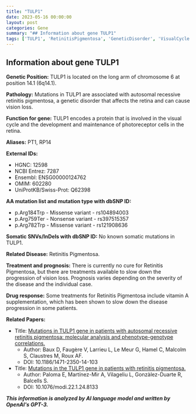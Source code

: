 ```yaml
---
title: "TULP1"
date: 2023-05-16 00:00:00
layout: post
categories: Gene
summary: "## Information about gene TULP1"
tags: ['TULP1', 'RetinitisPigmentosa', 'GeneticDisorder', 'VisualCycle', 'PhotoreceptorCells', 'Mutation', 'Treatment', 'Prognosis']
---
```


## Information about gene TULP1

**Genetic Position:** TULP1 is located on the long arm of chromosome 6 at position 14.1 (6q14.1).

**Pathology:** Mutations in TULP1 are associated with autosomal recessive retinitis pigmentosa, a genetic disorder that affects the retina and can cause vision loss.

**Function for gene:** TULP1 encodes a protein that is involved in the visual cycle and the development and maintenance of photoreceptor cells in the retina.

**Aliases:** PT1, RP14

**External IDs:**
- HGNC: 12598
- NCBI Entrez: 7287
- Ensembl: ENSG00000124762
- OMIM: 602280
- UniProtKB/Swiss-Prot: Q62398

**AA mutation list and mutation type with dbSNP ID:**
- p.Arg184Trp - Missense variant - rs104894003
- p.Arg759Ter - Nonsense variant - rs397515357
- p.Arg782Trp - Missense variant - rs121908636

**Somatic SNVs/InDels with dbSNP ID:**
No known somatic mutations in TULP1.

**Related Disease:** Retinitis Pigmentosa.

**Treatment and prognosis:** There is currently no cure for Retinitis Pigmentosa, but there are treatments available to slow down the progression of vision loss. Prognosis varies depending on the severity of the disease and the individual case.

**Drug response:** Some treatments for Retinitis Pigmentosa include vitamin A supplementation, which has been shown to slow down the disease progression in some patients.

**Related Papers:** 
- Title: [Mutations in TULP1 gene in patients with autosomal recessive retinitis pigmentosa: molecular analysis and phenotype-genotype correlations.](https://doi.org/10.1186/1471-2350-14-103) 
  - Author: Baux D, Faugère V, Larrieu L, Le Meur G, Hamel C, Malcolm S, Claustres M, Roux AF.
  - DOI: 10.1186/1471-2350-14-103
- Title: [Mutations in the TULP1 gene in patients with retinitis pigmentosa.](https://doi.org/10.1076/modi.22.1.24.8133) 
  - Author: Paloma E, Martínez-Mir A, Vilageliu L, Gonzàlez-Duarte R, Balcells S.
  - DOI: 10.1076/modi.22.1.24.8133

**_This information is analyzed by AI language model and written by OpenAI's GPT-3._**